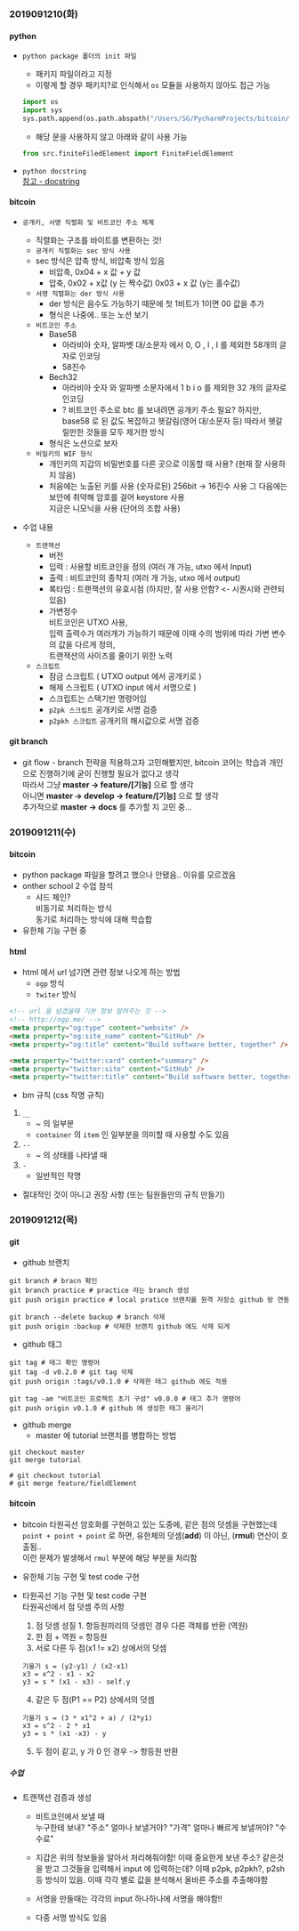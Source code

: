 ### 2019091210(화)

#### python

- `python package 폴더의 init 파일`

  - 패키지 파일이라고 지정
  - 이렇게 할 경우 패키지?로 인식해서 `os` 모듈을 사용하지 않아도 접근 가능

  ```python
  import os
  import sys
  sys.path.append(os.path.abspath("/Users/SG/PycharmProjects/bitcoin/"))
  ```

  - 해당 문을 사용하지 않고 아래와 같이 사용 가능

  ```python
  from src.finiteFiledElement import FiniteFieldElement
  ```

- `python docstring`  
  [참고 - docstring](https://sphinxcontrib-napoleon.readthedocs.io/en/latest/example_google.html)

#### bitcoin

- `공개키, 서명 직렬화 및 비트코인 주소 체계`

  - 직렬화는 구조를 바이트를 변환하는 것!
  - `공개키 직렬화는 sec 방식 사용`
  - sec 방식은 압축 방식, 비압축 방식 있음
    - 비압축, 0x04 + x 값 + y 값
    - 압축, 0x02 + x값 (y 는 짝수값)
      0x03 + x 값 (y는 홀수값)
  - `서명 직렬화는 der 방식 사용`
    - der 방식은 음수도 가능하기 때문에 첫 1비트가 1이면 00 값을 추가
    - 형식은 나중에.. 또는 노션 보기
  - `비트코인 주소`
    - Base58
      - 아라비아 숫자, 알파벳 대/소문자 에서 0, O , l , I 를 제외한 58개의 글자로 인코딩
      - 58진수
    - Bech32
      - 아라비아 숫자 와 알파벳 소문자에서 1 b i o 를 제외한 32 개의 글자로 인코딩
      - ? 비트코인 주소로 btc 를 보내려면 공개키 주소 필요? 하지만, base58 로 된 값도 복잡하고 헷갈림(영어 대/소문자 등) 따라서 헷갈릴만한 것들을 모두 제거한 방식
    - 형식은 노션으로 보자
  - `비밀키의 WIF 형식`
    - 개인키의 지갑의 비밀번호를 다른 곳으로 이동할 때 사용? (현재 잘 사용하지 않음)
    - 처음에는 노출된 키를 사용 (숫자로된) 256bit → 16진수 사용 그 다음에는 보안에 취약해 암호를 걸어 keystore 사용  
      지금은 니모닉을 사용 (단어의 조합 사용)

- 수업 내용

  - `트랜잭션`
    - 버전
    - 입력 : 사용할 비트코인을 정의 (여러 개 가능, utxo 에서 Input)
    - 출력 : 비트코인의 종착지 (여러 개 가능, utxo 에서 output)
    - 록타임 : 트랜잭션의 유효시점 (하지만, 잘 사용 안함? <- 시퀀시와 관련되 있음)
    - 가변정수  
      비트코인은 UTXO 사용,  
       입력 출력수가 여러개가 가능하기 때문에 이때 수의 범위에 따라 가변 변수의 값을 다르게 정의,  
       트랜잭션의 사이즈를 줄이기 위한 노력
  - `스크립트`
    - 잠금 스크립트 ( UTXO output 에서 공개키로 )
    - 해제 스크립트 ( UTXO input 에서 서명으로 )
    - 스크립트는 스택기반 명령어임
    - `p2pk 스크립트` 공개키로 서명 검증
    - `p2pkh 스크립트` 공개키의 해시값으로 서명 검증

#### git branch

- git flow - branch 전략을 적용하고자 고민해봤지만, bitcoin 코어는 학습과 개인으로 진행하기에 굳이 진행할 필요가 없다고 생각  
  따라서 그냥 **master -> feature/[기능]** 으로 할 생각  
  아니면 **master -> develop -> feature/[기능]** 으로 할 생각  
  추가적으로 **master -> docs** 를 추가할 지 고민 중...

### 2019091211(수)

#### bitcoin

- python package 파일을 할려고 했으나 안됐음.. 이유를 모르겠음
- onther school 2 수업 참석
  - 샤드 체인?  
    비동기로 처리하는 방식  
    동기로 처리하는 방식에 대해 학습합
- 유한체 기능 구현 중

#### html

- html 에서 url 넘기면 관련 정보 나오게 하는 방법
  - `ogp` 방식
  - `twiter` 방식

```html
<!-- url 을 넘겼을때 기본 정보 알려주는 것 -->
<!-- http://ogp.me/ -->
<meta property="og:type" content="website" />
<meta property="og:site_name" content="GitHub" />
<meta property="og:title" content="Build software better, together" />

<meta property="twitter:card" content="summary" />
<meta property="twitter:site" content="GitHub" />
<meta property="twitter:title" content="Build software better, together" />
```

- bm 규칙 (css 작명 규칙)

1.  `__`
    - ~ 의 일부분
    - `container` 의 `item` 인 일부분을 의미할 때 사용할 수도 있음
2.  `--`
    - ~ 의 상태를 나타낼 때
3.  `-`
    - 일반적인 작명

- 절대적인 것이 아니고 권장 사항 (또는 팀원들만의 규칙 만들기)

### 2019091212(목)

#### git

- github 브랜치

```shell
git branch # bracn 확인
git branch practice # practice 라는 branch 생성
git push origin practice # local pratice 브랜치를 원격 저장소 github 랑 연동

git branch --delete backup # branch 삭제
git push origin :backup # 삭제한 브랜치 github 에도 삭제 되게
```

- github 태그

```shell
git tag # 태그 확인 명령어
git tag -d v0.2.0 # git tag 삭제
git push origin :tags/v0.1.0 # 삭제한 태그 github 에도 적용

git tag -am "비트코인 프로젝트 초기 구성" v0.0.0 # 태그 추가 명령어
git push origin v0.1.0 # github 에 생성한 태그 올리기
```

- github merge
  - master 에 tutorial 브랜치를 병합하는 방법

```shell
git checkout master
git merge tutorial

# git checkout tutorial
# git merge feature/fieldElement
```

#### bitcoin

- bitcoin 타원곡선 암호화를 구현하고 있는 도중에, 같은 점의 덧셈을 구현했는데 `point + point + point` 로 하면, 유한체의 덧셈(**add**) 이 아닌, (**rmul**) 연산이 호출됨..  
  이런 문제가 발생해서 `rmul` 부분에 해당 부분을 처리함

- 유한체 기능 구현 및 test code 구현
- 타원곡선 기능 구현 및 test code 구현  
  타원곡선에서 점 덧셈 주의 사항

  1. 점 덧셈 성질 1. 항등원끼리의 덧셈인 경우 다른 객체를 반환 (역원)
  2. 한 점 + 역원 = 항등원
  3. 서로 다른 두 점(x1 != x2) 상에서의 덧셈

  ```
  기울기 s = (y2-y1) / (x2-x1)
  x3 = x^2 - x1 - x2
  y3 = s * (x1 - x3) - self.y
  ```

  4. 같은 두 점(P1 == P2) 상에서의 덧셈

  ```
  기울기 s = (3 * x1^2 + a) / (2*y1)
  x3 = s^2 - 2 * x1
  y3 = s * (x1 -x3) - y
  ```

  5. 두 점이 같고, y 가 0 인 경우 -> 항등원 반환

##### 수업

- 트랜잭션 검증과 생성

  - 비트코인에서 보낼 때  
    누구한테 보내? "주소"
    얼마나 보낼거야? "가격"
    얼마나 빠르게 보낼꺼야? "수수료"

  - 지갑은 위의 정보들을 알아서 처리해줘야함!
    이때 중요한게 보낸 주소? 같은것을 받고 그것들을 입력해서 input 에 입력하는데? 이때 p2pk, p2pkh?, p2sh 등 방식이 있음. 이때 각각 별로 값을 분석해서 올바른 주소를 추출해야함
  - 서명을 만들때는 각각의 input 하나하나에 서명을 해야함!!
  - 다중 서명 방식도 있음
